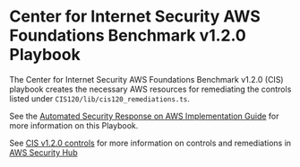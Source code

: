 # Center for Internet Security AWS Foundations Benchmark v1.2.0 Playbook

The Center for Internet Security AWS Foundations Benchmark v1.2.0 (CIS) playbook creates the necessary AWS resources for remediating the controls listed under `CIS120/lib/cis120_remediations.ts`.

See the [Automated Security Response on AWS Implementation Guide](https://docs.aws.amazon.com/solutions/latest/automated-security-response-on-aws/welcome.html) for more information on this Playbook.

See [CIS v1.2.0 controls](https://docs.aws.amazon.com/securityhub/latest/userguide/securityhub-cis-controls.html) for more information on controls and remediations in [AWS Security Hub](https://aws.amazon.com/security-hub)	 